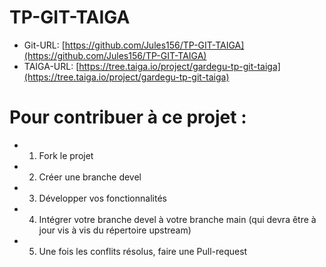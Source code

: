 # TP-GIT-TAIGA

- Git-URL: [https://github.com/Jules156/TP-GIT-TAIGA](https://github.com/Jules156/TP-GIT-TAIGA)
- TAIGA-URL: [https://tree.taiga.io/project/gardegu-tp-git-taiga](https://tree.taiga.io/project/gardegu-tp-git-taiga)

# Pour contribuer à ce projet :
- 1. Fork le projet
- 2. Créer une branche devel
- 3. Développer vos fonctionnalités
- 4. Intégrer votre branche devel à votre branche main (qui devra être à jour vis à vis du répertoire upstream)
- 5. Une fois les conflits résolus, faire une Pull-request
